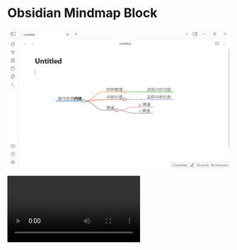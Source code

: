 # Obsidian Mindmap Block

![mindmap-block](images/mindmap-block.png)

<video controls src="mindmapblock.mp4" title="Title"></video>